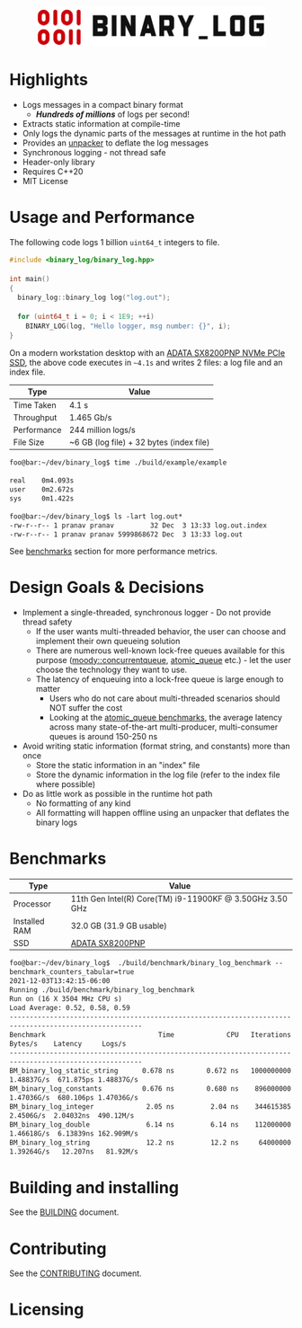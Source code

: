 <p align="center">
  <img height="70" src="images/logo.png"/>  
</p>

# Highlights

* Logs messages in a compact binary format
  * ***Hundreds of millions*** of logs per second!
* Extracts static information at compile-time
* Only logs the dynamic parts of the messages at runtime in the hot path
* Provides an [unpacker](https://github.com/p-ranav/binary_log/tree/master/tools/unpacker) to deflate the log messages
* Synchronous logging - not thread safe
* Header-only library
* Requires C++20
* MIT License

# Usage and Performance

The following code logs 1 billion `uint64_t` integers to file.

```cpp
#include <binary_log/binary_log.hpp>

int main()
{
  binary_log::binary_log log("log.out");

  for (uint64_t i = 0; i < 1E9; ++i)
    BINARY_LOG(log, "Hello logger, msg number: {}", i);
}
```

On a modern workstation desktop with an [ADATA SX8200PNP NVMe PCIe SSD](https://www.adata.com/upload/downloadfile/Datasheet_XPG%20SX8200%20Pro_EN_20181017.pdf), the above code executes in `~4.1s` and writes 2 files: a log file and an index file.

| Type            | Value                                       |
| --------------- | ------------------------------------------- |
| Time Taken      | 4.1 s                                       | 
| Throughput      | 1.465 Gb/s                                  |
| Performance     | 244 million logs/s                          |
| File Size       | ~6 GB (log file) + 32 bytes (index file)    |

```console
foo@bar:~/dev/binary_log$ time ./build/example/example

real    0m4.093s
user    0m2.672s
sys     0m1.422s

foo@bar:~/dev/binary_log$ ls -lart log.out*
-rw-r--r-- 1 pranav pranav         32 Dec  3 13:33 log.out.index
-rw-r--r-- 1 pranav pranav 5999868672 Dec  3 13:33 log.out
```

See [benchmarks](https://github.com/p-ranav/binary_log/blob/master/README.md#benchmarks) section for more performance metrics.

# Design Goals & Decisions

* Implement a single-threaded, synchronous logger - Do not provide thread safety
  - If the user wants multi-threaded behavior, the user can choose and implement their own queueing solution
  - There are numerous well-known lock-free queues available for this purpose ([moody::concurrentqueue](https://github.com/cameron314/concurrentqueue), [atomic_queue](https://github.com/max0x7ba/atomic_queue) etc.) - let the user choose the technology they want to use.
  - The latency of enqueuing into a lock-free queue is large enough to matter
    - Users who do not care about multi-threaded scenarios should NOT suffer the cost
    - Looking at the [atomic_queue benchmarks](https://max0x7ba.github.io/atomic_queue/html/benchmarks.html), the average latency across many state-of-the-art multi-producer, multi-consumer queues is around 150-250 ns
* Avoid writing static information (format string, and constants) more than once
  - Store the static information in an "index" file 
  - Store the dynamic information in the log file (refer to the index file where possible)
* Do as little work as possible in the runtime hot path
  - No formatting of any kind
  - All formatting will happen offline using an unpacker that deflates the binary logs

# Benchmarks

| Type            | Value                                                                                                     |
| --------------- | --------------------------------------------------------------------------------------------------------- |
| Processor       | 11th Gen Intel(R) Core(TM) i9-11900KF @ 3.50GHz   3.50 GHz                                                |
| Installed RAM   | 32.0 GB (31.9 GB usable)                                                                                  |
| SSD             | [ADATA SX8200PNP](https://www.adata.com/upload/downloadfile/Datasheet_XPG%20SX8200%20Pro_EN_20181017.pdf) |

```console
foo@bar:~/dev/binary_log$  ./build/benchmark/binary_log_benchmark --benchmark_counters_tabular=true
2021-12-03T13:42:15-06:00
Running ./build/benchmark/binary_log_benchmark
Run on (16 X 3504 MHz CPU s)
Load Average: 0.52, 0.58, 0.59
-------------------------------------------------------------------------------------------------------
Benchmark                            Time             CPU   Iterations    Bytes/s    Latency     Logs/s
-------------------------------------------------------------------------------------------------------
BM_binary_log_static_string      0.678 ns        0.672 ns   1000000000 1.48837G/s  671.875ps 1.48837G/s
BM_binary_log_constants          0.676 ns        0.680 ns    896000000 1.47036G/s  680.106ps 1.47036G/s
BM_binary_log_integer             2.05 ns         2.04 ns    344615385  2.4506G/s  2.04032ns  490.12M/s
BM_binary_log_double              6.14 ns         6.14 ns    112000000 1.46618G/s  6.13839ns 162.909M/s
BM_binary_log_string              12.2 ns         12.2 ns     64000000 1.39264G/s   12.207ns   81.92M/s
```

# Building and installing

See the [BUILDING](BUILDING.md) document.

# Contributing

See the [CONTRIBUTING](CONTRIBUTING.md) document.

# Licensing

<!--
Please go to https://choosealicense.com/ and choose a license that fits your
needs. GNU GPLv3 is a pretty nice option ;-)
-->
